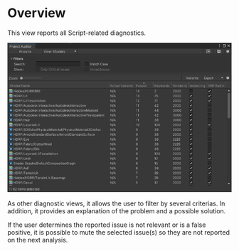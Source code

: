 <a name="Code"></a>
# Overview
This view reports all Script-related diagnostics.

<img src="images/code.png">

As other diagnostic views, it allows the user to filter by several criterias. In addition, it provides an explanation of the problem and a possible solution.

If the user determines the reported issue is not relevant or is a false positive, it is possible to mute the selected issue(s) so they are not reported on the next analysis.
